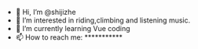 - 👋 Hi, I’m @shijizhe
- 👀 I’m interested in riding,climbing and listening music.
- 🌱 I’m currently learning Vue coding
- 📫 How to reach me: ***********

